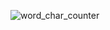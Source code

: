 ![word_char_counter](https://user-images.githubusercontent.com/82468072/138597804-cda1e7c6-b5a0-4367-95ed-13de0d9c2101.PNG)